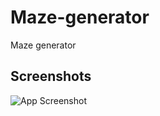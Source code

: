 
# Maze-generator

Maze generator


## Screenshots

![App Screenshot](https://i.postimg.cc/W3rmFCjt/download.png)
